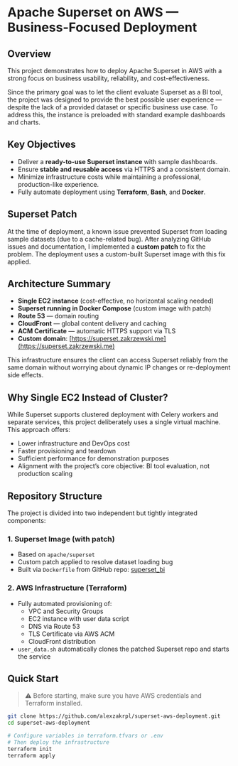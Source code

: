 # Apache Superset on AWS — Business-Focused Deployment

## Overview

This project demonstrates how to deploy Apache Superset in AWS with a strong focus on business usability, reliability, and cost-effectiveness.

Since the primary goal was to let the client evaluate Superset as a BI tool, the project was designed to provide the best possible user experience — despite the lack of a provided dataset or specific business use case. To address this, the instance is preloaded with standard example dashboards and charts.

## Key Objectives

- Deliver a **ready-to-use Superset instance** with sample dashboards.
- Ensure **stable and reusable access** via HTTPS and a consistent domain.
- Minimize infrastructure costs while maintaining a professional, production-like experience.
- Fully automate deployment using **Terraform**, **Bash**, and **Docker**.

## Superset Patch

At the time of deployment, a known issue prevented Superset from loading sample datasets (due to a cache-related bug). After analyzing GitHub issues and documentation, I implemented a **custom patch** to fix the problem. The deployment uses a custom-built Superset image with this fix applied.

## Architecture Summary

- **Single EC2 instance** (cost-effective, no horizontal scaling needed)
- **Superset running in Docker Compose** (custom image with patch)
- **Route 53** — domain routing
- **CloudFront** — global content delivery and caching
- **ACM Certificate** — automatic HTTPS support via TLS
- **Custom domain**: [https://superset.zakrzewski.me](https://superset.zakrzewski.me)

This infrastructure ensures the client can access Superset reliably from the same domain without worrying about dynamic IP changes or re-deployment side effects.

## Why Single EC2 Instead of Cluster?

While Superset supports clustered deployment with Celery workers and separate services, this project deliberately uses a single virtual machine. This approach offers:

- Lower infrastructure and DevOps cost
- Faster provisioning and teardown
- Sufficient performance for demonstration purposes
- Alignment with the project’s core objective: BI tool evaluation, not production scaling

## Repository Structure

The project is divided into two independent but tightly integrated components:

### 1. Superset Image (with patch)

- Based on `apache/superset`
- Custom patch applied to resolve dataset loading bug
- Built via `Dockerfile` from GitHub repo: [superset_bi](https://github.com/alexzakrpl/superset_bi)

### 2. AWS Infrastructure (Terraform)

- Fully automated provisioning of:
  - VPC and Security Groups
  - EC2 instance with user data script
  - DNS via Route 53
  - TLS Certificate via AWS ACM
  - CloudFront distribution
- `user_data.sh` automatically clones the patched Superset repo and starts the service

## Quick Start

> ⚠️ Before starting, make sure you have AWS credentials and Terraform installed.

```bash
git clone https://github.com/alexzakrpl/superset-aws-deployment.git
cd superset-aws-deployment

# Configure variables in terraform.tfvars or .env
# Then deploy the infrastructure
terraform init
terraform apply
